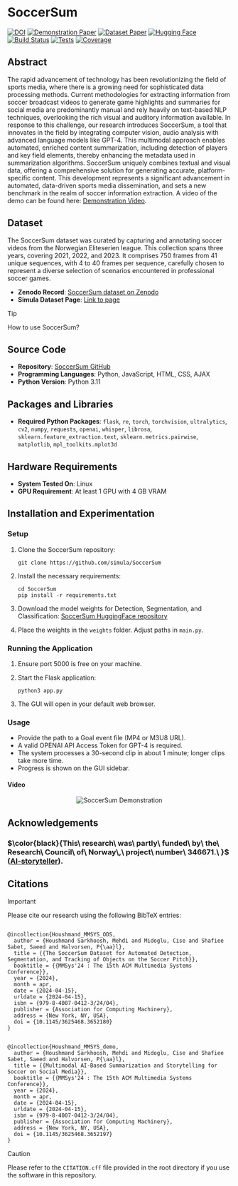 # SoccerSum

[![DOI](https://zenodo.org/badge/DOI/10.5281/zenodo.10612084.svg)](https://doi.org/10.5281/zenodo.10612084)
[![Demonstration Paper](https://img.shields.io/badge/ACM-Demonstration%20paper-red)](https://doi.org/10.1145/3625468.3652197)
[![Dataset Paper](https://img.shields.io/badge/ACM-Dataset%20paper-green)](https://doi.org/10.1145/3625468.3652180)
[![Hugging Face](https://img.shields.io/badge/Hugging%20Face-Model%20Card-yellow)](https://huggingface.co/SimulaMet-HOST/SoccerSum)
[![Build Status](https://img.shields.io/badge/build-passing-brightgreen)]()
[![Tests](https://img.shields.io/badge/tests-passing-brightgreen)]()
[![Coverage](https://img.shields.io/badge/coverage-90%25-brightgreen)]()


## Abstract
The rapid advancement of technology has been revolutionizing the field of sports media, where there is a growing need for sophisticated data processing methods. Current methodologies for extracting information from soccer broadcast videos to generate game highlights and summaries for social media are predominantly manual and rely heavily on text-based NLP techniques, overlooking the rich visual and auditory information available. In response to this challenge, our research introduces SoccerSum, a tool that innovates in the field by integrating computer vision, audio analysis with advanced language models like GPT-4. This multimodal approach enables automated, enriched content summarization, including detection of players and key field elements, thereby enhancing the metadata used in summarization algorithms. SoccerSum uniquely combines textual and visual data, offering a comprehensive solution for generating accurate, platform-specific content. This development represents a significant advancement in automated, data-driven sports media dissemination, and sets a new benchmark in the realm of soccer information extraction. A video of the demo can be found here: [Demonstration Video](https://youtu.be/za4VIi2ARXY).

## Dataset
The SoccerSum dataset was curated by capturing and annotating soccer videos from the Norwegian Eliteserien league. This collection spans three years, covering 2021, 2022, and 2023. It comprises 750 frames from 41 unique sequences, with 4 to 40 frames per sequence, carefully chosen to represent a diverse selection of scenarios encountered in professional soccer games.
- **Zenodo Record**: [SoccerSum dataset on Zenodo](https://zenodo.org/records/10612084)
- **Simula Dataset Page**: [Link to page](https://datasets.simula.no/soccersum/)


> [!TIP]
> How to use SoccerSum?


## Source Code
- **Repository**: [SoccerSum GitHub](https://github.com/simula/SoccerSum)
- **Programming Languages**: Python, JavaScript, HTML, CSS, AJAX
- **Python Version**: Python 3.11

## Packages and Libraries
- **Required Python Packages**: `flask`, `re`, `torch`, `torchvision`, `ultralytics`, `cv2`, `numpy`, `requests`, `openai`, `whisper`, `librosa`, `sklearn.feature_extraction.text`, `sklearn.metrics.pairwise`, `matplotlib`, `mpl_toolkits.mplot3d`

## Hardware Requirements
- **System Tested On**: Linux
- **GPU Requirement**: At least 1 GPU with 4 GB VRAM

## Installation and Experimentation

### Setup
1. Clone the SoccerSum repository:
   ```
   git clone https://github.com/simula/SoccerSum
   ```

2. Install the necessary requirements:
   ```
   cd SoccerSum
   pip install -r requirements.txt
   ```

3. Download the model weights for Detection, Segmentation, and Classification: [SoccerSum HuggingFace repository](https://huggingface.co/SimulaMet-HOST/SoccerSum)

4. Place the weights in the `weights` folder. Adjust paths in `main.py`.

### Running the Application
1. Ensure port 5000 is free on your machine.

2. Start the Flask application:
   ```
   python3 app.py
   ```

3. The GUI will open in your default web browser.

### Usage
- Provide the path to a Goal event file (MP4 or M3U8 URL).
- A valid OPENAI API Access Token for GPT-4 is required.
- The system processes a 30-second clip in about 1 minute; longer clips take more time.
- Progress is shown on the GUI sidebar.


#### Video
<div align="center">
  <img src="https://github.com/simula/SoccerSum/blob/main/img/demonstration-video.gif?raw=true" alt="SoccerSum Demonstration" style="max-width: 100%;">
</div>





## Acknowledgements

### $\color{black}{This\ research\ was\ partly\ funded\ by\ the\ Research\ Council\ of\ Norway\,\ project\ number\ 346671.\ }$ ([AI-storyteller](https://prosjektbanken.forskningsradet.no/project/FORISS/346671)). 


## Citations
> [!IMPORTANT]
> Please cite our research using the following BibTeX entries:



<pre><code>
@incollection{Houshmand_MMSYS_ODS,
  author = {Houshmand Sarkhoosh, Mehdi and Midoglu, Cise and Shafiee Sabet, Saeed and Halvorsen, P{\aa}l},
  title = {{The SoccerSum Dataset for Automated Detection, Segmentation, and Tracking of Objects on the Soccer Pitch}},
  booktitle = {{MMSys'24 : The 15th ACM Multimedia Systems Conference}},
  year = {2024},
  month = apr,
  date = {2024-04-15},
  urldate = {2024-04-15},
  isbn = {979-8-4007-0412-3/24/04},
  publisher = {Association for Computing Machinery},
  address = {New York, NY, USA},
  doi = {10.1145/3625468.3652180}
}
</code></pre>

<pre><code>
@incollection{Houshmand_MMSYS_demo,
  author = {Houshmand Sarkhoosh, Mehdi and Midoglu, Cise and Shafiee Sabet, Saeed and Halvorsen, P{\aa}l},
  title = {{Multimodal AI-Based Summarization and Storytelling for Soccer on Social Media}},
  booktitle = {{MMSys'24 : The 15th ACM Multimedia Systems Conference}},
  year = {2024},
  month = apr,
  date = {2024-04-15},
  urldate = {2024-04-15},
  isbn = {979-8-4007-0412-3/24/04},
  publisher = {Association for Computing Machinery},
  address = {New York, NY, USA},
  doi = {10.1145/3625468.3652197}
}
</code></pre>

> [!CAUTION]
> Please refer to the `CITATION.cff` file provided in the root directory if you use the software in this repository.

